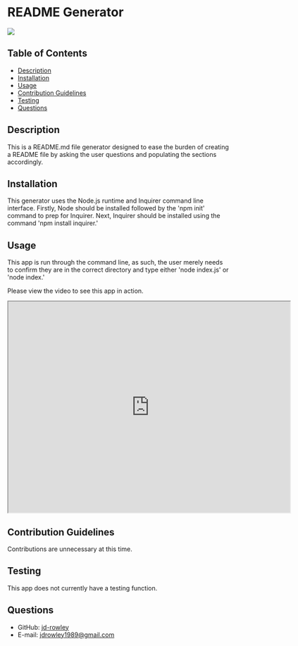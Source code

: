 # README Generator
  
[<img src="https://img.shields.io/static/v1?label=LICENSE&message=MIT&color=informational&style=for-the-badge" />](https://choosealicense.com/)
  
  ## Table of Contents
  * [Description](#description)
  * [Installation](#installation)
  * [Usage](#usage)
  * [Contribution Guidelines](#contribution-guidelines)
  * [Testing](#testing)
  * [Questions](#questions) 
    
  ## Description
  This is a README.md file generator designed to ease the burden of creating a README file by asking the user questions and populating the sections accordingly.
  ## Installation
  This generator uses the Node.js runtime and Inquirer command line interface. Firstly, Node should be installed followed by the 'npm init' command to prep for Inquirer. Next, Inquirer should be installed using the command 'npm install inquirer.'
  ## Usage
  This app is run through the command line, as such, the user merely needs to confirm they are in the correct directory and type either 'node index.js' or 'node index.'
  
  Please view the video to see this app in action.
  <iframe src="https://drive.google.com/file/d/1bjGn1WPxaWho7kCbzRDid4HtYQIvEV4z/preview" width="640" height="480"></iframe>
  
  ## Contribution Guidelines
  Contributions are unnecessary at this time.
  ## Testing
  This app does not currently have a testing function.
  ## Questions
  * GitHub: [jd-rowley](http://github.com/jd-rowley)
  * E-mail: jdrowley1989@gmail.com
  
